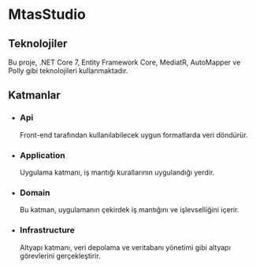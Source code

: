  <h1>MtasStudio</h1>
    <div class="layer">
      <h2>Teknolojiler</h2>
      <p>Bu proje, <span class="tech">.NET Core 7</span>, <span class="tech">Entity Framework Core</span>, <span class="tech">MediatR</span>, <span class="tech">AutoMapper</span> ve <span class="tech">Polly</span> gibi teknolojileri kullanmaktadır.</p>
    </div>
    <div class="layer">
      <h2>Katmanlar</h2>
      <ul>
        <li>
          <h3>Api</h3>
          <p>Front-end tarafından kullanılabilecek uygun formatlarda veri döndürür.</p>
        </li>
        <li>
          <h3>Application</h3>
          <p>Uygulama katmanı, iş mantığı kurallarının uygulandığı yerdir.</p>
        </li>
        <li>
          <h3>Domain</h3>
          <p>Bu katman, uygulamanın çekirdek iş mantığını ve işlevselliğini içerir.</p>
        </li>
        <li>
          <h3>Infrastructure</h3>
          <p>Altyapı katmanı, veri depolama ve veritabanı yönetimi gibi altyapı görevlerini gerçekleştirir.</p>
        </li>
      </ul>
    </div>
